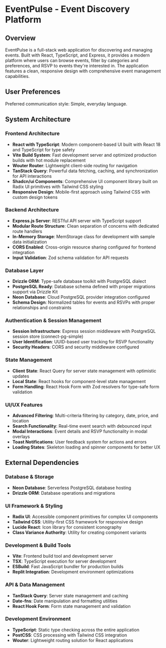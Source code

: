 # EventPulse - Event Discovery Platform

## Overview

EventPulse is a full-stack web application for discovering and managing events. Built with React, TypeScript, and Express, it provides a modern platform where users can browse events, filter by categories and preferences, and RSVP to events they're interested in. The application features a clean, responsive design with comprehensive event management capabilities.

## User Preferences

Preferred communication style: Simple, everyday language.

## System Architecture

### Frontend Architecture
- **React with TypeScript**: Modern component-based UI built with React 18 and TypeScript for type safety
- **Vite Build System**: Fast development server and optimized production builds with hot module replacement
- **Wouter Router**: Lightweight client-side routing for navigation
- **TanStack Query**: Powerful data fetching, caching, and synchronization for API interactions
- **Shadcn/ui Components**: Comprehensive UI component library built on Radix UI primitives with Tailwind CSS styling
- **Responsive Design**: Mobile-first approach using Tailwind CSS with custom design tokens

### Backend Architecture
- **Express.js Server**: RESTful API server with TypeScript support
- **Modular Route Structure**: Clean separation of concerns with dedicated route handlers
- **In-Memory Storage**: MemStorage class for development with sample data initialization
- **CORS Enabled**: Cross-origin resource sharing configured for frontend integration
- **Input Validation**: Zod schema validation for API requests

### Database Layer
- **Drizzle ORM**: Type-safe database toolkit with PostgreSQL dialect
- **PostgreSQL Ready**: Database schema defined with proper migrations support via Drizzle Kit
- **Neon Database**: Cloud PostgreSQL provider integration configured
- **Schema Design**: Normalized tables for events and RSVPs with proper relationships and constraints

### Authentication & Session Management
- **Session Infrastructure**: Express session middleware with PostgreSQL session store (connect-pg-simple)
- **User Identification**: UUID-based user tracking for RSVP functionality
- **Security Headers**: CORS and security middleware configured

### State Management
- **Client State**: React Query for server state management with optimistic updates
- **Local State**: React hooks for component-level state management
- **Form Handling**: React Hook Form with Zod resolvers for type-safe form validation

### UI/UX Features
- **Advanced Filtering**: Multi-criteria filtering by category, date, price, and location
- **Search Functionality**: Real-time event search with debounced input
- **Modal Interactions**: Event details and RSVP functionality in modal overlays
- **Toast Notifications**: User feedback system for actions and errors
- **Loading States**: Skeleton loading and spinner components for better UX

## External Dependencies

### Database & Storage
- **Neon Database**: Serverless PostgreSQL database hosting
- **Drizzle ORM**: Database operations and migrations

### UI Framework & Styling
- **Radix UI**: Accessible component primitives for complex UI components
- **Tailwind CSS**: Utility-first CSS framework for responsive design
- **Lucide React**: Icon library for consistent iconography
- **Class Variance Authority**: Utility for creating component variants

### Development & Build Tools
- **Vite**: Frontend build tool and development server
- **TSX**: TypeScript execution for server development
- **ESBuild**: Fast JavaScript bundler for production builds
- **Replit Integration**: Development environment optimizations

### API & Data Management
- **TanStack Query**: Server state management and caching
- **Date-fns**: Date manipulation and formatting utilities
- **React Hook Form**: Form state management and validation

### Development Environment
- **TypeScript**: Static type checking across the entire application
- **PostCSS**: CSS processing with Tailwind CSS integration
- **Wouter**: Lightweight routing solution for React applications
